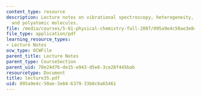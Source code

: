 ```yaml
---
content_type: resource
description: Lecture notes on vibrational spectroscopy, heterogeneity, anharmonicity,
  and polyatomic molecules.
file: /media/courses/5-61-physical-chemistry-fall-2007/095a9e4c50ae3e84637933b0c6a65461_lecture35.pdf
file_type: application/pdf
learning_resource_types:
- Lecture Notes
ocw_type: OCWFile
parent_title: Lecture Notes
parent_type: CourseSection
parent_uid: 70e24d76-de15-e943-d5e6-3ce28f445bab
resourcetype: Document
title: lecture35.pdf
uid: 095a9e4c-50ae-3e84-6379-33b0c6a65461
---
```

